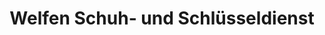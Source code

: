 ---
title: "Welfen Schuh- und Schlüsseldienst"
url: /karlsruhe/welfen-schuh-und-schluesseldienst/
shop: Schlüsseldienst
---